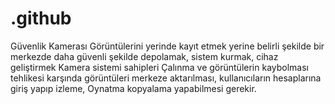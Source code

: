 # .github
Güvenlik Kamerası Görüntülerini yerinde kayıt etmek yerine belirli şekilde bir merkezde daha güvenli şekilde depolamak, sistem kurmak, cihaz geliştirmek 
Kamera sistemi sahipleri Çalınma ve görüntülerin kaybolması tehlikesi karşında görüntüleri merkeze aktarılması, kullanıcıların hesaplarına giriş yapıp izleme, Oynatma
kopyalama yapabilmesi gerekir.

